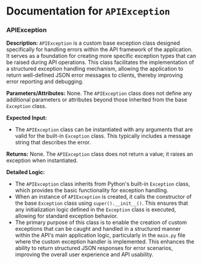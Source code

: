# Documentation for `APIException`

### APIException

**Description:**
`APIException` is a custom base exception class designed specifically for handling errors within the API framework of the application. It serves as a foundation for creating more specific exception types that can be raised during API operations. This class facilitates the implementation of a structured exception handling mechanism, allowing the application to return well-defined JSON error messages to clients, thereby improving error reporting and debugging.

**Parameters/Attributes:**
None. The `APIException` class does not define any additional parameters or attributes beyond those inherited from the base `Exception` class.

**Expected Input:**
- The `APIException` class can be instantiated with any arguments that are valid for the built-in `Exception` class. This typically includes a message string that describes the error.

**Returns:**
None. The `APIException` class does not return a value; it raises an exception when instantiated.

**Detailed Logic:**
- The `APIException` class inherits from Python's built-in `Exception` class, which provides the basic functionality for exception handling.
- When an instance of `APIException` is created, it calls the constructor of the base `Exception` class using `super().__init__()`. This ensures that any initialization logic defined in the `Exception` class is executed, allowing for standard exception behavior.
- The primary purpose of this class is to enable the creation of custom exceptions that can be caught and handled in a structured manner within the API's main application logic, particularly in the `main.py` file where the custom exception handler is implemented. This enhances the ability to return structured JSON responses for error scenarios, improving the overall user experience and API usability.